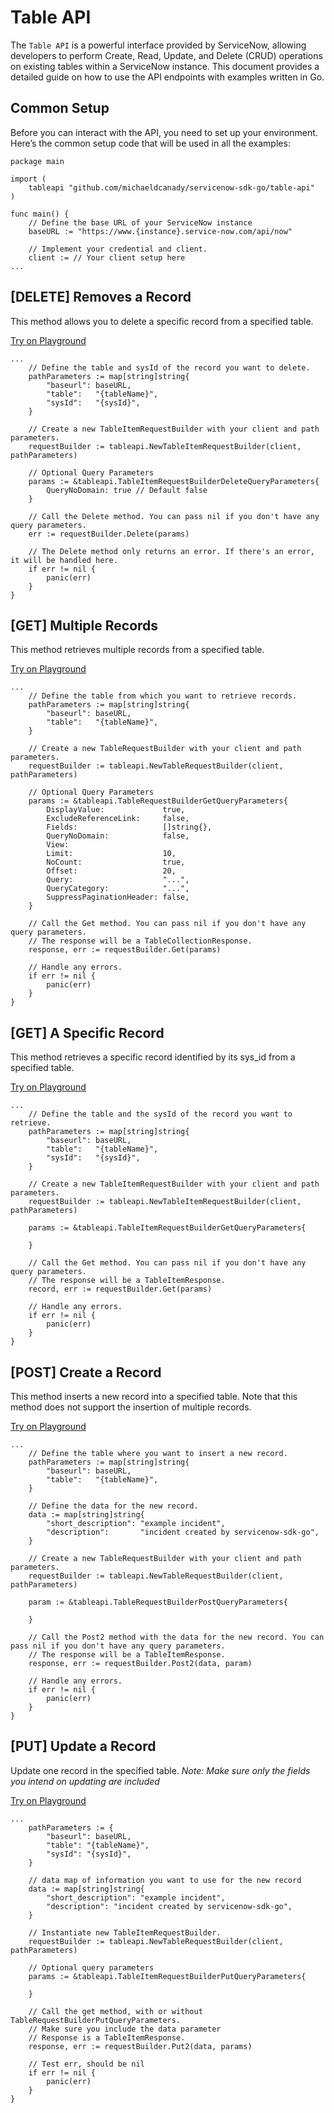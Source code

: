 # Table API

The `Table API` is a powerful interface provided by ServiceNow, allowing developers to perform Create, Read, Update, and Delete (CRUD) operations on existing tables within a ServiceNow instance. This document provides a detailed guide on how to use the API endpoints with examples written in Go.

## Common Setup

Before you can interact with the API, you need to set up your environment. Here’s the common setup code that will be used in all the examples:

```golang
package main

import (
    tableapi "github.com/michaeldcanady/servicenow-sdk-go/table-api"
)

func main() {
    // Define the base URL of your ServiceNow instance
    baseURL := "https://www.{instance}.service-now.com/api/now"

    // Implement your credential and client.
    client := // Your client setup here
...

```

## \[DELETE\] Removes a Record

This method allows you to delete a specific record from a specified table.

[Try on Playground](https://go.dev/play/p/iPn4PiVi1gm)

```golang
...
    // Define the table and sysId of the record you want to delete.
    pathParameters := map[string]string{
        "baseurl": baseURL,
        "table":   "{tableName}",
        "sysId":   "{sysId}",
    }

    // Create a new TableItemRequestBuilder with your client and path parameters.
    requestBuilder := tableapi.NewTableItemRequestBuilder(client, pathParameters)

    // Optional Query Parameters
    params := &tableapi.TableItemRequestBuilderDeleteQueryParameters{
        QueryNoDomain: true // Default false
    }

    // Call the Delete method. You can pass nil if you don't have any query parameters.
    err := requestBuilder.Delete(params)

    // The Delete method only returns an error. If there's an error, it will be handled here.
    if err != nil {
        panic(err)
    }
}

```

## \[GET\] Multiple Records

This method retrieves multiple records from a specified table.

[Try on Playground](https://go.dev/play/p/Pn4npKdCGvU)

```golang
...
    // Define the table from which you want to retrieve records.
    pathParameters := map[string]string{
        "baseurl": baseURL,
        "table":   "{tableName}",
    }

    // Create a new TableRequestBuilder with your client and path parameters.
    requestBuilder := tableapi.NewTableRequestBuilder(client, pathParameters)

    // Optional Query Parameters
    params := &tableapi.TableRequestBuilderGetQueryParameters{
        DisplayValue:             true,
        ExcludeReferenceLink:     false,
        Fields:                   []string{},
        QueryNoDomain:            false,
        View:
        Limit:                    10,
        NoCount:                  true,
        Offset:                   20,
        Query:                    "...",
        QueryCategory:            "...",
        SuppressPaginationHeader: false,
    }

    // Call the Get method. You can pass nil if you don't have any query parameters.
    // The response will be a TableCollectionResponse.
    response, err := requestBuilder.Get(params)

    // Handle any errors.
    if err != nil {
        panic(err)
    }
}
```

## \[GET\] A Specific Record

This method retrieves a specific record identified by its sys_id from a specified table.

[Try on Playground](https://go.dev/play/p/gFlzIvA01ld)

```golang
...
    // Define the table and the sysId of the record you want to retrieve.
    pathParameters := map[string]string{
        "baseurl": baseURL,
        "table":   "{tableName}",
        "sysId":   "{sysId}",
    }

    // Create a new TableItemRequestBuilder with your client and path parameters.
    requestBuilder := tableapi.NewTableItemRequestBuilder(client, pathParameters)

    params := &tableapi.TableItemRequestBuilderGetQueryParameters{

    }

    // Call the Get method. You can pass nil if you don't have any query parameters.
    // The response will be a TableItemResponse.
    record, err := requestBuilder.Get(params)

    // Handle any errors.
    if err != nil {
        panic(err)
    }
}
```

## \[POST\] Create a Record

This method inserts a new record into a specified table. Note that this method does not support the insertion of multiple records.

[Try on Playground](https://go.dev/play/p/gbkVOBVivqr)

```golang
...
    // Define the table where you want to insert a new record.
    pathParameters := map[string]string{
        "baseurl": baseURL,
        "table":   "{tableName}",
    }

    // Define the data for the new record.
    data := map[string]string{
        "short_description": "example incident",
        "description":       "incident created by servicenow-sdk-go",
    }

    // Create a new TableRequestBuilder with your client and path parameters.
    requestBuilder := tableapi.NewTableRequestBuilder(client, pathParameters)

    param := &tableapi.TableRequestBuilderPostQueryParameters{

    }

    // Call the Post2 method with the data for the new record. You can pass nil if you don't have any query parameters.
    // The response will be a TableItemResponse.
    response, err := requestBuilder.Post2(data, param)

    // Handle any errors.
    if err != nil {
        panic(err)
    }
}
```

## \[PUT\] Update a Record

Update one record in the specified table.
*Note: Make sure only the fields you intend on updating are included*

[Try on Playground](https://go.dev/play/p/ZrGrIVfWd9I)

```golang
...
    pathParameters := {
        "baseurl": baseURL,
        "table": "{tableName}",
        "sysId": "{sysId}",
    }

    // data map of information you want to use for the new record
    data := map[string]string{
        "short_description": "example incident",
        "description": "incident created by servicenow-sdk-go",
    }

    // Instantiate new TableItemRequestBuilder.
    requestBuilder := tableapi.NewTableRequestBuilder(client, pathParameters)

    // Optional query parameters
    params := &tableapi.TableItemRequestBuilderPutQueryParameters{

    }

    // Call the get method, with or without TableRequestBuilderPutQueryParameters.
    // Make sure you include the data parameter
    // Response is a TableItemResponse.
    response, err := requestBuilder.Put2(data, params)

    // Test err, should be nil
    if err != nil {
        panic(err)
    }
}
```
